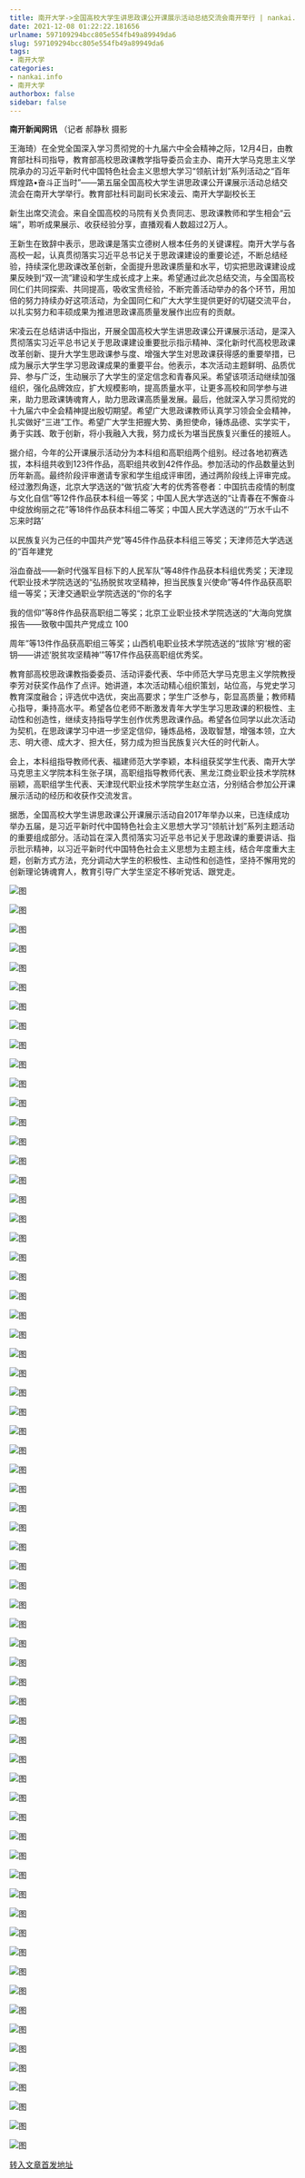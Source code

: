```yaml
---
title: 南开大学->全国高校大学生讲思政课公开课展示活动总结交流会南开举行 | nankai.info
date: 2021-12-08 01:22:22.181656
urlname: 597109294bcc805e554fb49a89949da6
slug: 597109294bcc805e554fb49a89949da6
tags: 
- 南开大学
categories:
- nankai.info
- 南开大学
authorbox: false
sidebar: false
---
```

**南开新闻网讯** （记者 郝静秋 摄影

王海琦）在全党全国深入学习贯彻党的十九届六中全会精神之际，12月4日，由教育部社科司指导，教育部高校思政课教学指导委员会主办、南开大学马克思主义学院承办的习近平新时代中国特色社会主义思想大学习“领航计划”系列活动之“百年辉煌路•奋斗正当时”——第五届全国高校大学生讲思政课公开课展示活动总结交流会在南开大学举行。教育部社科司副司长宋凌云、南开大学副校长王
<!--more-->
新生出席交流会。来自全国高校的马院有关负责同志、思政课教师和学生相会“云端”，聆听成果展示、收获经验分享，直播观看人数超过2万人。

王新生在致辞中表示，思政课是落实立德树人根本任务的关键课程。南开大学与各高校一起，认真贯彻落实习近平总书记关于思政课建设的重要论述，不断总结经验，持续深化思政课改革创新，全面提升思政课质量和水平，切实把思政课建设成果反映到“双一流”建设和学生成长成才上来。希望通过此次总结交流，与全国高校同仁们共同探索、共同提高，吸收宝贵经验，不断完善活动举办的各个环节，用加倍的努力持续办好这项活动，为全国同仁和广大大学生提供更好的切磋交流平台，以扎实努力和丰硕成果为推进思政课高质量发展作出应有的贡献。

宋凌云在总结讲话中指出，开展全国高校大学生讲思政课公开课展示活动，是深入贯彻落实习近平总书记关于思政课建设重要批示指示精神、深化新时代高校思政课改革创新、提升大学生思政课参与度、增强大学生对思政课获得感的重要举措，已成为展示大学生学习思政课成果的重要平台。他表示，本次活动主题鲜明、品质优异、参与广泛，生动展示了大学生的坚定信念和青春风采。希望该项活动继续加强组织，强化品牌效应，扩大规模影响，提高质量水平，让更多高校和同学参与进来，助力思政课铸魂育人，助力思政课高质量发展。最后，他就深入学习贯彻党的十九届六中全会精神提出殷切期望。希望广大思政课教师认真学习领会全会精神，扎实做好“三进”工作。希望广大学生把握大势、勇担使命，锤炼品德、实学实干，勇于实践、敢于创新，将小我融入大我，努力成长为堪当民族复兴重任的接班人。

据介绍，今年的公开课展示活动分为本科组和高职组两个组别。经过各地初赛选拔，本科组共收到123件作品，高职组共收到42件作品。参加活动的作品数量达到历年新高。最终阶段评审邀请专家和学生组成评审团，通过两阶段线上评审完成。经过激烈角逐，北京大学选送的“做‘抗疫’大考的优秀答卷者：中国抗击疫情的制度与文化自信”等12件作品获本科组一等奖；中国人民大学选送的“让青春在不懈奋斗中绽放绚丽之花”等18件作品获本科组二等奖；中国人民大学选送的“‘万水千山不忘来时路’

以民族复兴为己任的中国共产党”等45件作品获本科组三等奖；天津师范大学选送的“百年建党

浴血奋战——新时代强军目标下的人民军队”等48件作品获本科组优秀奖；天津现代职业技术学院选送的“弘扬脱贫攻坚精神，担当民族复兴使命”等4件作品获高职组一等奖；天津交通职业学院选送的“你的名字

我的信仰”等8件作品获高职组二等奖；北京工业职业技术学院选送的“大海向党旗报告——致敬中国共产党成立 100

周年”等13件作品获高职组三等奖；山西机电职业技术学院选送的“拔除‘穷’根的密钥——讲述‘脱贫攻坚精神’”等17件作品获高职组优秀奖。

教育部高校思政课教指委委员、活动评委代表、华中师范大学马克思主义学院教授李芳对获奖作品作了点评。她讲道，本次活动精心组织策划，站位高，与党史学习教育深度融合；评选优中选优，突出高要求；学生广泛参与，彰显高质量；教师精心指导，秉持高水平。希望各位老师不断激发青年大学生学习思政课的积极性、主动性和创造性，继续支持指导学生创作优秀思政课作品。希望各位同学以此次活动为契机，在思政课学习中进一步坚定信仰，锤炼品格，汲取智慧，增强本领，立大志、明大德、成大才、担大任，努力成为担当民族复兴大任的时代新人。

会上，本科组指导教师代表、福建师范大学李颖，本科组获奖学生代表、南开大学马克思主义学院本科生张子琪，高职组指导教师代表、黑龙江商业职业技术学院林丽颖，高职组学生代表、天津现代职业技术学院学生赵立洁，分别结合参加公开课展示活动的经历和收获作交流发言。

据悉，全国高校大学生讲思政课公开课展示活动自2017年举办以来，已连续成功举办五届，是习近平新时代中国特色社会主义思想大学习“领航计划”系列主题活动的重要组成部分。活动旨在深入贯彻落实习近平总书记关于思政课的重要讲话、指示批示精神，以习近平新时代中国特色社会主义思想为主题主线，结合年度重大主题，创新方式方法，充分调动大学生的积极性、主动性和创造性，坚持不懈用党的创新理论铸魂育人，教育引导广大学生坚定不移听党话、跟党走。

![图](http://news.nankai.edu.cn/ywsd/system/2021/12/06/g)

![图](http://news.nankai.edu.cn/ywsd/system/2021/12/06/p)

![图](http://news.nankai.edu.cn/ywsd/system/2021/12/06/j)

![图](http://news.nankai.edu.cn/ywsd/system/2021/12/06/)

![图](http://news.nankai.edu.cn/ywsd/system/2021/12/06/5)

![图](http://news.nankai.edu.cn/ywsd/system/2021/12/06/e)

![图](http://news.nankai.edu.cn/ywsd/system/2021/12/06/f)

![图](http://news.nankai.edu.cn/ywsd/system/2021/12/06/6)

![图](http://news.nankai.edu.cn/ywsd/system/2021/12/06/d)

![图](http://news.nankai.edu.cn/ywsd/system/2021/12/06/b)

![图](http://news.nankai.edu.cn/ywsd/system/2021/12/06/c)

![图](http://news.nankai.edu.cn/ywsd/system/2021/12/06/c)

![图](http://news.nankai.edu.cn/ywsd/system/2021/12/06/_)

![图](http://news.nankai.edu.cn/ywsd/system/2021/12/06/9)

![图](http://news.nankai.edu.cn/ywsd/system/2021/12/06/1)

![图](http://news.nankai.edu.cn/ywsd/system/2021/12/06/3)

![图](http://news.nankai.edu.cn/ywsd/system/2021/12/06/3)

![图](http://news.nankai.edu.cn/ywsd/system/2021/12/06/4)

![图](http://news.nankai.edu.cn/ywsd/system/2021/12/06/0)

![图](http://news.nankai.edu.cn/ywsd/system/2021/12/06/0)

![图](http://news.nankai.edu.cn/ywsd/system/2021/12/06/0)

![图](http://news.nankai.edu.cn/ywsd/system/2021/12/06/3)

![图](http://news.nankai.edu.cn/ywsd/system/2021/12/06/0)

![图](http://news.nankai.edu.cn/ywsd/system/2021/12/06/0)

![图](http://news.nankai.edu.cn/)

![图](http://news.nankai.edu.cn/ywsd/system/2021/12/06/3)

![图](http://news.nankai.edu.cn/ywsd/system/2021/12/06/3)

![图](http://news.nankai.edu.cn/ywsd/system/2021/12/06/4)

![图](http://news.nankai.edu.cn/)

![图](http://news.nankai.edu.cn/ywsd/system/2021/12/06/0)

![图](http://news.nankai.edu.cn/ywsd/system/2021/12/06/0)

![图](http://news.nankai.edu.cn/ywsd/system/2021/12/06/0)

![图](http://news.nankai.edu.cn/)

![图](http://news.nankai.edu.cn/ywsd/system/2021/12/06/3)

![图](http://news.nankai.edu.cn/ywsd/system/2021/12/06/0)

![图](http://news.nankai.edu.cn/ywsd/system/2021/12/06/0)

![图](http://news.nankai.edu.cn/)

![图](http://news.nankai.edu.cn/ywsd/system/2021/12/06/c)

![图](http://news.nankai.edu.cn/ywsd/system/2021/12/06/i)

![图](http://news.nankai.edu.cn/ywsd/system/2021/12/06/p)

![图](http://news.nankai.edu.cn/)

![图](http://news.nankai.edu.cn/ywsd/system/2021/12/06/n)

![图](http://news.nankai.edu.cn/ywsd/system/2021/12/06/c)

![图](http://news.nankai.edu.cn/ywsd/system/2021/12/06/)

![图](http://news.nankai.edu.cn/ywsd/system/2021/12/06/u)

![图](http://news.nankai.edu.cn/ywsd/system/2021/12/06/d)

![图](http://news.nankai.edu.cn/ywsd/system/2021/12/06/e)

![图](http://news.nankai.edu.cn/ywsd/system/2021/12/06/)

![图](http://news.nankai.edu.cn/ywsd/system/2021/12/06/i)

![图](http://news.nankai.edu.cn/ywsd/system/2021/12/06/a)

![图](http://news.nankai.edu.cn/ywsd/system/2021/12/06/k)

![图](http://news.nankai.edu.cn/ywsd/system/2021/12/06/n)

![图](http://news.nankai.edu.cn/ywsd/system/2021/12/06/a)

![图](http://news.nankai.edu.cn/ywsd/system/2021/12/06/n)

![图](http://news.nankai.edu.cn/ywsd/system/2021/12/06/)

![图](http://news.nankai.edu.cn/ywsd/system/2021/12/06/s)

![图](http://news.nankai.edu.cn/ywsd/system/2021/12/06/w)

![图](http://news.nankai.edu.cn/ywsd/system/2021/12/06/e)

![图](http://news.nankai.edu.cn/ywsd/system/2021/12/06/n)

![图](http://news.nankai.edu.cn/)

![图](http://news.nankai.edu.cn/)

![图](http://news.nankai.edu.cn/ywsd/system/2021/12/06/:)

![图](http://news.nankai.edu.cn/ywsd/system/2021/12/06/p)

![图](http://news.nankai.edu.cn/ywsd/system/2021/12/06/t)

![图](http://news.nankai.edu.cn/ywsd/system/2021/12/06/t)

![图](http://news.nankai.edu.cn/ywsd/system/2021/12/06/h)

[转入文章首发地址](http://news.nankai.edu.cn/ywsd/system/2021/12/06/030049292.shtml)